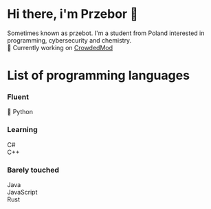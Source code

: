 # Hi there, i'm Przebor 👋
Sometimes known as przebot. I'm a student from Poland interested in programming, cybersecurity and chemistry.</br>
🔭 Currently working on [CrowdedMod](https://github.com/CrowdedMods/CrowdedMod)

# List of programming languages
### Fluent
🐍 Python
### Learning
   C#</br>
   C++</br>
### Barely touched
   Java</br>
   JavaScript</br>
   Rust</br>
<!--
**przebor/przebor** is a ✨ _special_ ✨ repository because its `README.md` (this file) appears on your GitHub profile.

Here are some ideas to get you started:

- 🔭 I’m currently working on ...
- 🌱 I’m currently learning ...
- 👯 I’m looking to collaborate on ...
- 🤔 I’m looking for help with ...
- 💬 Ask me about ...
- 📫 How to reach me: ...
- 😄 Pronouns: ...
- ⚡ Fun fact: ...
-->
